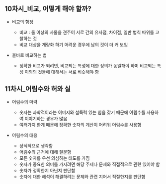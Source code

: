 ## 10차시_비교, 어떻게 해야 할까?

- 비교의 함정
  
	- 비교 : 둘 이상의 사물을 견주어 서로 간의 유사점, 차이점, 일반 법칙 따위를 고찰하는 것
	- 비교 대상을 계량화 하기 어려운 경우에 남의 것이 더 커 보임

- 올바로 비교하는 법
  
	- 정확한 비교가 되려면, 비교되는 특성에 대한 정의가 동일해야 하며 비교되는 특성 이외의 것들에 대해서는 서로 비슷해야 함

## 11차시_어림수와 허와 실

- 어림수의 마력
  
	- 숫자는 과학적이라는 이미지와 설득력 있는 힘을 갖기 때문에 어림수를 사용하여 이야기하는 경우가 많음
	- 여러가지 한계 때문에 정확한 숫자의 계산이 어려워 어림수를 사용함

- 어림수의 대응
  
	- 상식적으로 생각함
	- 어림수의 근거에 대해 질문함
	- 모든 숫자를 우선 의심하는 태도를 가짐
	- 숫자가 중요한 의미를 가지려면 해당 주제나 문제와 직접적으로 관련 있어야 함
	- 숫자가 정확한지 아닌지 판단함
	- 숫자에 대한 해석이 해결하려는 문제와 관련 지어서 적절한지를 판단함

